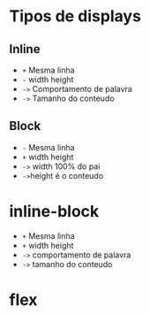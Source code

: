 # Tipos de displays

## Inline

- `+` Mesma linha
- `-` width height
- `->` Comportamento de palavra
- `->` Tamanho do conteudo

## Block

- `-` Mesma linha
- `+` width height
- `->` width 100% do pai
- `->`height é o conteudo

# inline-block

- `+` Mesma linha
- `+` width height
- `->` comportamento de palavra
- `->` tamanho do conteudo

# flex
